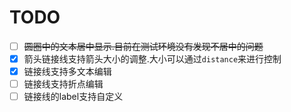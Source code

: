 # TODO

- [ ] ~~圆圈中的文本居中显示.目前在测试环境没有发现不居中的问题~~
- [x] 箭头链接线支持箭头大小的调整.大小可以通过`distance`来进行控制
- [x] 链接线支持多文本编辑
- [ ] 链接线支持折点编辑
- [ ] 链接线的label支持自定义